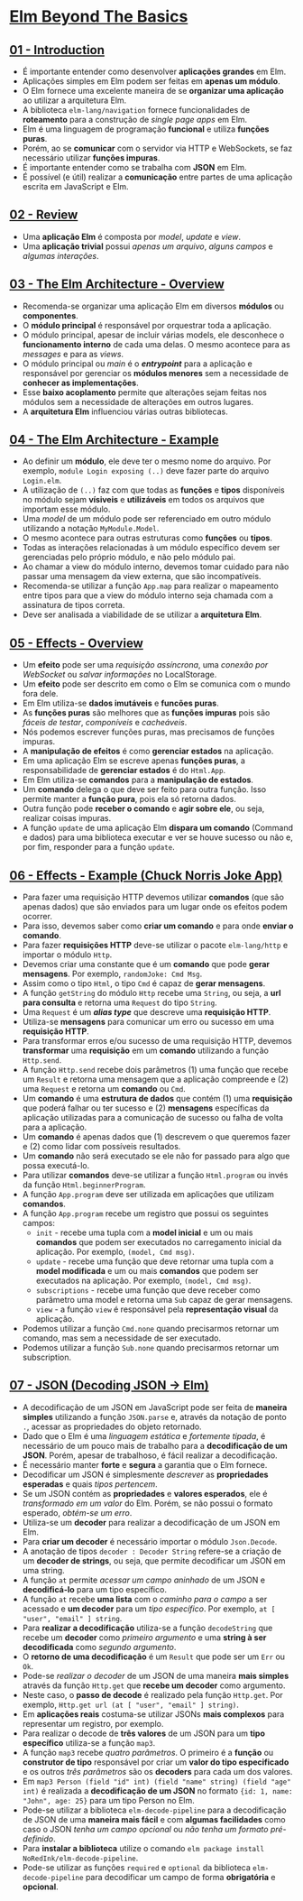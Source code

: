 # [Elm Beyond The Basics](http://courses.knowthen.com/courses/elm-beyond-the-basics)

## [01 - Introduction](http://courses.knowthen.com/courses/elm-beyond-the-basics/lectures/1772951)

* É importante entender como desenvolver **aplicações grandes** em Elm.
* Aplicações simples em Elm podem ser feitas em **apenas um módulo**.
* O Elm fornece uma excelente maneira de se **organizar uma aplicação** ao utilizar a arquitetura Elm.
* A biblioteca `elm-lang/navigation` fornece funcionalidades de **roteamento** para a construção de *single page apps* em Elm.
* Elm é uma linguagem de programação **funcional** e utiliza **funções puras**.
* Porém, ao se **comunicar** com o servidor via HTTP e WebSockets, se faz necessário utilizar **funções impuras**.
* É importante entender como se trabalha com **JSON** em Elm.
* É possível (e útil) realizar a **comunicação** entre partes de uma aplicação escrita em JavaScript e Elm.

## [02 - Review](http://courses.knowthen.com/courses/elm-beyond-the-basics/lectures/1772953)

* Uma **aplicação Elm** é composta por *model*, *update* e *view*.
* Uma **aplicação trivial** possui *apenas um arquivo*, *alguns campos* e *algumas interações*.

## [03 - The Elm Architecture - Overview](http://courses.knowthen.com/courses/elm-beyond-the-basics/lectures/1772954)

* Recomenda-se organizar uma aplicação Elm em diversos **módulos** ou **componentes**.
* O **módulo principal** é responsável por orquestrar toda a aplicação.
* O módulo principal, apesar de incluir várias models, ele desconhece o **funcionamento interno** de cada uma delas. O mesmo acontece para as *messages* e para as *views*.
* O módulo principal ou *main* é o ***entrypoint*** para a aplicação e responsável por gerenciar os **módulos menores** sem a necessidade de **conhecer as implementações**.
* Esse **baixo acoplamento** permite que alterações sejam feitas nos módulos sem a necessidade de alterações em outros lugares.
* A **arquitetura Elm** influenciou várias outras bibliotecas.

## [04 - The Elm Architecture - Example](http://courses.knowthen.com/courses/elm-beyond-the-basics/lectures/1463699)

* Ao definir um **módulo**, ele deve ter o mesmo nome do arquivo. Por exemplo, `module Login exposing (..)` deve fazer parte do arquivo `Login.elm`.
* A utilização de `(..)` faz com que todas as **funções** e **tipos** disponíveis no módulo sejam **vísiveis** e **utilizáveis** em todos os arquivos que importam esse módulo.
* Uma *model* de um módulo pode ser referenciado em outro módulo utilizando a notação `MyModule.Model`.
* O mesmo acontece para outras estruturas como **funções** ou **tipos**.
* Todas as interações relacionadas à um módulo específico devem ser gerenciadas pelo próprio módulo, e não pelo módulo pai.
* Ao chamar a view do módulo interno, devemos tomar cuidado para não passar uma mensagem da view externa, que são incompatíveis.
* Recomenda-se utilizar a função `App.map` para realizar o mapeamento entre tipos para que a view do módulo interno seja chamada com a assinatura de tipos correta.
* Deve ser analisada a viabilidade de se utilizar a **arquitetura Elm**.

## [05 - Effects - Overview](http://courses.knowthen.com/courses/elm-beyond-the-basics/lectures/1772952)

* Um **efeito** pode ser uma *requisição assíncrona*, uma *conexão por WebSocket* ou *salvar informações* no LocalStorage.
* Um **efeito** pode ser descrito em como o Elm se comunica com o mundo fora dele.
* Em Elm utiliza-se **dados imutáveis** e **funcões puras**.
* As **funções puras** são melhores que as **funções impuras** pois são *fáceis de testar*, *componíveis* e *cacheáveis*.
* Nós podemos escrever funções puras, mas precisamos de funções impuras.
* A **manipulação de efeitos** é como **gerenciar estados** na aplicação.
* Em uma aplicação Elm se escreve apenas **funções puras**, a responsabilidade de **gerenciar estados** é do `Html.App`.
* Em Elm utiliza-se **comandos** para a **manipulação de estados**.
* Um **comando** delega o que deve ser feito para outra função. Isso permite manter a **função pura**, pois ela só retorna dados.
* Outra função pode **receber o comando** e **agir sobre ele**, ou seja, realizar coisas impuras.
* A função `update` de uma aplicação Elm **dispara um comando** (Command e dados) para uma biblioteca executar e ver se houve sucesso ou não e, por fim, responder para a função `update`.

## [06 - Effects - Example (Chuck Norris Joke App)](http://courses.knowthen.com/courses/elm-beyond-the-basics/lectures/1772955)

* Para fazer uma requisição HTTP devemos utilizar **comandos** (que são apenas dados) que são enviados para um lugar onde os efeitos podem ocorrer.
* Para isso, devemos saber como **criar um comando** e para onde **enviar o comando**.
* Para fazer **requisições HTTP** deve-se utilizar o pacote `elm-lang/http` e importar o módulo `Http`.
* Devemos criar uma constante que é um **comando** que pode **gerar mensagens**. Por exemplo, `randomJoke: Cmd Msg`.
* Assim como o tipo `Html`, o tipo `Cmd` é capaz de **gerar mensagens**.
* A função `getString` do módulo `Http` recebe uma `String`, ou seja, a **url para consulta** e retorna uma `Request` do tipo `String`.
* Uma `Request` é um ***alias type*** que descreve uma **requisição HTTP**.
* Utiliza-se **mensagens** para comunicar um erro ou sucesso em uma **requisição HTTP**.
* Para transformar erros e/ou sucesso de uma requisição HTTP, devemos **transformar** uma **requisição** em um **comando** utilizando a função `Http.send`.
* A função `Http.send` recebe dois parâmetros (1) uma função que recebe um `Result` e retorna uma mensagem que a aplicação compreende e (2) uma `Request` e retorna um **comando** ou `Cmd`.
* Um **comando** é uma **estrutura de dados** que contém (1) uma **requisição** que poderá falhar ou ter sucesso e (2) **mensagens** específicas da aplicação utilizadas para a comunicação de sucesso ou falha de volta para a aplicação.
* Um **comando** é apenas dados que (1) descrevem o que queremos fazer e (2) como lidar com possíveis resultados.
* Um **comando** não será executado se ele não for passado para algo que possa executá-lo.
* Para utilizar **comandos** deve-se utilizar a função `Html.program` ou invés da função  `Html.beginnerProgram`.
* A função `App.program` deve ser utilizada em aplicações que utilizam **comandos**.
* A função `App.program` recebe um registro que possui os seguintes campos:
    * `init` - recebe uma tupla com a **model inicial** e um ou mais **comandos** que podem ser executados no carregamento inicial da aplicação. Por exemplo, `(model, Cmd msg)`.
    * `update` - recebe uma função que deve retornar uma tupla com a **model modificada** e um ou mais **comandos** que podem ser executados na aplicação. Por exemplo, `(model, Cmd msg)`.
    * `subscriptions` - recebe uma função que deve receber como parâmetro uma model e retorna uma `Sub` capaz de gerar mensagens.
    * `view` - a função `view` é responsável pela **representação visual** da aplicação.
* Podemos utilizar a função `Cmd.none` quando precisarmos retornar um comando, mas sem a necessidade de ser executado.
* Podemos utilizar a função `Sub.none` quando precisarmos retornar um subscription.

## [07 - JSON (Decoding JSON -> Elm)](http://courses.knowthen.com/courses/elm-beyond-the-basics/lectures/1772959)

* A decodificação de um JSON em JavaScript pode ser feita de **maneira simples** utilizando a função `JSON.parse` e, através da notação de ponto `.`, acessar as propriedades do objeto retornado.
* Dado que o Elm é uma *linguagem estática* e *fortemente tipada*, é necessário de um pouco mais de trabalho para a **decodificação de um JSON**. Porém, apesar de trabalhoso, é fácil realizar a decodificação.
* É necessário manter **forte** e **segura** a garantia que o Elm fornece.
* Decodificar um JSON é simplesmente *descrever* as **propriedades esperadas** e quais *tipos pertencem*.
* Se um JSON contém as **propriedades** e **valores esperados**, ele é *transformado em um valor* do Elm. Porém, se não possui o formato esperado, *obtém-se um erro*.
* Utiliza-se um **decoder** para realizar a decodificação de um JSON em Elm.
* Para **criar um decoder** é necessário importar o módulo `Json.Decode`.
* A anotação de tipos `decoder : Decoder String` refere-se a criação de um **decoder de strings**, ou seja, que permite decodificar um JSON em uma string.
* A função `at` permite *acessar um campo aninhado* de um JSON e **decodificá-lo** para um tipo específico.
* A função `at` recebe **uma lista** com o *caminho para o campo* a ser acessado e **um decoder** para um *tipo específico*. Por exemplo, `at [ "user", "email" ] string`.
* Para **realizar a decodificação** utiliza-se a função `decodeString` que recebe um **decoder** como *primeiro argumento* e uma **string à ser decodificada** como *segundo argumento*.
* O **retorno de uma decodificação** é um `Result` que pode ser um `Err` ou `Ok`.
* Pode-se *realizar o decoder* de um JSON de uma maneira **mais simples** através da função `Http.get` que **recebe um decoder** como argumento.
* Neste caso, o **passo de decode** é realizado pela função `Http.get`. Por exemplo, `Http.get url (at [ "user", "email" ] string)`.
* Em **aplicações reais** costuma-se utilizar JSONs **mais complexos** para representar um registro, por exemplo.
* Para realizar o decode de **três valores** de um JSON para um **tipo específico** utiliza-se a função `map3`.
* A função `map3` recebe *quatro parâmetros*. O primeiro é a **função** ou **construtor de tipo** responsável por criar um **valor do tipo especificado** e os outros *três parâmetros* são os **decoders** para cada um dos valores.
* Em `map3 Person (field "id" int) (field "name" string) (field "age" int)` é realizada a **decodificação de um JSON** no formato `{id: 1, name: "John", age: 25}` para um tipo Person no Elm.
* Pode-se utilizar a biblioteca `elm-decode-pipeline` para a decodificação de JSON de uma **maneira mais fácil** e com **algumas facilidades** como caso o JSON *tenha um campo opcional* ou *não tenha um formato pré-definido*.
* Para **instalar a biblioteca** utilize o comando `elm package install NoRedInk/elm-decode-pipeline`.
* Pode-se utilizar as funções `required` e `optional` da biblioteca `elm-decode-pipeline` para decodificar um campo de forma **obrigatória** e **opcional**.